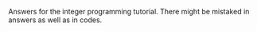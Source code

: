Answers for the integer programming tutorial. There might be mistaked in answers as well as in codes.
